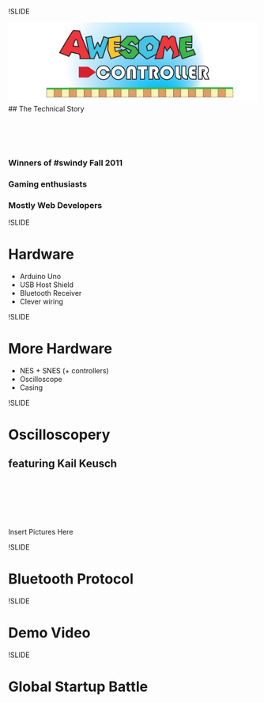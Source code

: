 !SLIDE

<img src="awesome_logo.jpg"/>
## The Technical Story

<br/>
<br/>
<br/>
<br/>
<br/>

### Winners of #swindy Fall 2011
### Gaming enthusiasts
### Mostly Web Developers


!SLIDE

# Hardware

* Arduino Uno
* USB Host Shield
* Bluetooth Receiver
* Clever wiring


!SLIDE

# More Hardware

* NES + SNES (+ controllers)
* Oscilloscope
* Casing


!SLIDE

# Oscilloscopery
## featuring Kail Keusch

<br/>
<br/>
<br/>
<br/>
<br/>

Insert Pictures Here


!SLIDE

# Bluetooth Protocol


!SLIDE

# Demo Video


!SLIDE

# Global Startup Battle